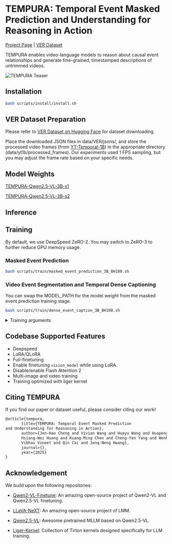 # TEMPURA: Temporal Event Masked Prediction and Understanding for Reasoning in Action



[Project Page](https://andy-cheng.github.io/TEMPURA/) | [VER Dataset](https://huggingface.co/datasets/andaba/TEMPURA-VER)

TEMPURA enables video-language models to reason about causal event relationships and generate fine-grained, timestamped descriptions of untrimmed videos.

![TEMPURA Teaser](assets/teaser.png)



## Installation
```bash
bash scripts/install/install.sh
```


## VER Dataset Preparation
Please refer to [VER Dataset on Hugging Face](https://huggingface.co/datasets/andaba/TEMPURA-VER) for dataset downloading.


Place the downloaded JSON files in data/VER/jsons/, and store the processed video frames (from [YT-Temporal-1B](https://rowanzellers.com/merlotreserve/)) in the appropriate directory (data/yt1b/processed_frames). Our experiments used 1 FPS sampling, but you may adjust the frame rate based on your specific needs.


## Model Weights
[TEMPURA-Qwen2.5-VL-3B-s1](https://huggingface.co/andaba/TEMPURA-Qwen2.5-VL-3B-s1)

[TEMPURA-Qwen2.5-VL-3B-s2](https://huggingface.co/andaba/TEMPURA-Qwen2.5-VL-3B-s2)




## Inference

## Training
By default, we use DeepSpeed ZeRO-2. You may switch to ZeRO-3 to further reduce GPU memory usage.

### Masked Event Prediction

```bash
bash scripts/train/masked_event_prediction_3B_8H100.sh
```

### Video Event Segmentation and Temporal Dense Captioning
You can swap the MODEL_PATH for the model weight from the masked event prediction training stage.

```bash
bash scripts/train/dense_event_caption_3B_8H100.sh
```


<details>
<summary>Training arguments</summary>

- `--deepspeed` (str): Path to DeepSpeed config file (default: "scripts/zero2.json").
- `--data_path` (str): Path to the LLaVA formatted training data (a JSON file). **(Required)**
- `--image_folder` (str): Path to the images folder as referenced in the LLaVA formatted training data. **(Required)**
- `--model_id` (str): Path to the Qwen2-VL model. **(Required)**
- `--output_dir` (str): Output directory for model checkpoints
- `--num_train_epochs` (int): Number of training epochs (default: 1).
- `--per_device_train_batch_size` (int): Training batch size per GPU per forwarding step.
- `--gradient_accumulation_steps` (int): Gradient accumulation steps (default: 4).
- `--freeze_vision_tower` (bool): Option to freeze vision_model (default: False).
- `--freeze_llm` (bool): Option to freeze LLM (default: False).
- `--tune_merger` (bool): Option to tune projector (default: True).
- `--num_lora_modules` (int): Number of target modules to add LoRA (-1 means all layers).
- `--vision_lr` (float): Learning rate for vision_model.
- `--merger_lr` (float): Learning rate for merger(projector).
- `--learning_rate` (float): Learning rate for language module.
- `--bf16` (bool): Option for using bfloat16.
- `--fp16` (bool): Option for using fp16.
- `--image_min_pixels` (int): Option for minimum input pixels for image.
- `--image_max_pixles` (int): Option for maximum maxmimum pixels for image.
- `--video_min_pixels` (int): Option for minimum input pixels for video.
- `--video_max_pixles` (int): Option for maximum maxmimum pixels for video.
- `--lora_enable` (bool): Option for using LoRA.
- `--vision_lora` (bool): Option for including `vision_tower` in LoRA module. `lora_enable` should be `True` to use this option.
- `--use_dora` (bool): Option for using DoRA instead of LoRA. `lora_enable` should be `True` to use this option.
- `--lora_namespan_exclude` (str): Exclude modules with namespans to add LoRA.
- `--max_seq_length` (int): Maximum sequence length (default: 32K).
- `--bits` (int): Quantization bits (default: 16).
- `--disable_flash_attn2` (bool): Disable Flash Attention 2.
- `--report_to` (str): Reporting tool (choices: 'tensorboard', 'wandb', 'none') (default: 'tensorboard').
- `--logging_dir` (str): Logging directory (default: "./tf-logs").
- `--lora_rank` (int): LoRA rank (default: 128).
- `--lora_alpha` (int): LoRA alpha (default: 256).
- `--lora_dropout` (float): LoRA dropout (default: 0.05).
- `--logging_steps` (int): Logging steps (default: 1).
- `--dataloader_num_workers` (int): Number of data loader workers (default: 4).

**Note:** The learning rate of `vision_model` should be 10x ~ 5x smaller than the `language_model`.

</details>





## Codebase Supported Features

- Deepspeed
- LoRA/QLoRA
- Full-finetuning
- Enable finetuning `vision_model` while using LoRA.
- Disable/enable Flash Attention 2
- Multi-image and video training
- Training optimized with liger kernel



## Citing TEMPURA
If you find our paper or dataset useful, please consider citing our work!


```tex
@article{tempura,
       title={TEMPURA: Temporal Event Masked Prediction
and Understanding for Reasoning in Action}, 
       author={Jen-Hao Cheng and Vivian Wang and Huayu Wang and Huapeng Zhou and Yi-Hao Peng and Hou-I Liu and
       Hsiang-Wei Huang and Kuang-Ming Chen and Cheng-Yen Yang and Wenhao Chai and Yi-Ling Chen and
       Vibhav Vineet and Qin Cai and Jenq-Neng Hwang},
       journal={},
       year={2025}
}


```


## Acknowledgement

We build upon the following repositories:

- [Qwen2-VL-Finetune](https://github.com/2U1/Qwen2-VL-Finetune): An amazing open-source project of Qwen2-VL and Qwen2.5-VL finetuning.

- [LLaVA-NeXT](https://github.com/LLaVA-VL/LLaVA-NeXT): An amazing open-source project of LMM.
- [Qwen2.5-VL](https://huggingface.co/collections/Qwen/qwen25-vl-6795ffac22b334a837c0f9a5): Awesome pretrained MLLM based on Qwen2.5-VL.
- [Liger-Kernel](https://github.com/linkedin/Liger-Kernel): Collection of Tirton kernels designed specifically for LLM training.

